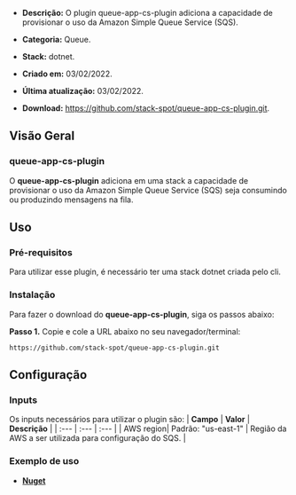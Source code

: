 - **Descrição:** O plugin queue-app-cs-plugin adiciona a capacidade de provisionar o uso da Amazon Simple Queue Service (SQS). 

- **Categoria:** Queue. 
- **Stack:** dotnet.
- **Criado em:** 03/02/2022. 
- **Última atualização:** 03/02/2022.
- **Download:** https://github.com/stack-spot/queue-app-cs-plugin.git.


## **Visão Geral**
### **queue-app-cs-plugin**

O **queue-app-cs-plugin** adiciona em uma stack a capacidade de provisionar o uso da Amazon Simple Queue Service (SQS) seja consumindo ou produzindo mensagens na fila.

## **Uso**

### **Pré-requisitos**
Para utilizar esse plugin, é necessário ter uma stack dotnet criada pelo cli.

### **Instalação**
Para fazer o download do **queue-app-cs-plugin**, siga os passos abaixo:

**Passo 1.** Copie e cole a URL abaixo no seu navegador/terminal:
```
https://github.com/stack-spot/queue-app-cs-plugin.git
```

## **Configuração**

### **Inputs**
Os inputs necessários para utilizar o plugin são:
| **Campo** | **Valor** | **Descrição** |
| :--- | :--- | :--- |
| AWS region| Padrão: "us-east-1" | Região da AWS a ser utilizada para configuração do SQS. |

### **Exemplo de uso**
- [**Nuget**](https://www.nuget.org/packages/StackSpot.Queue.SQS/)

